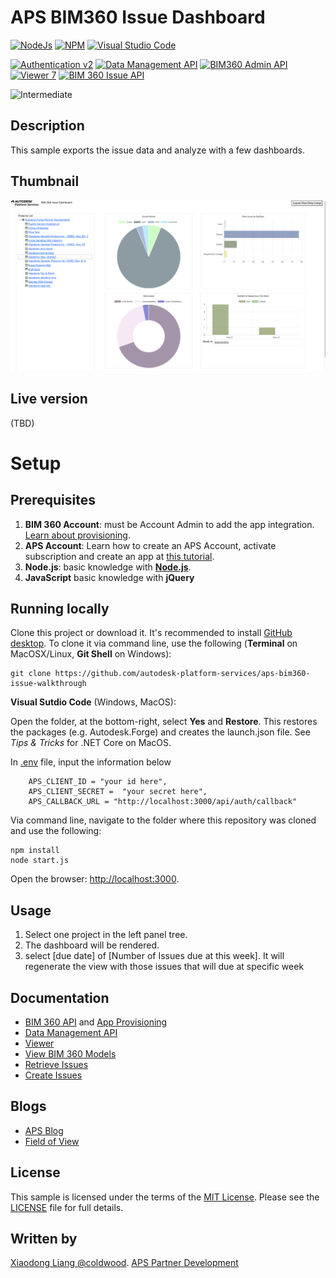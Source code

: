 # APS BIM360 Issue Dashboard
 
[![NodeJs](https://img.shields.io/badge/nodejs-14.15.4-yellow.svg)](https://nodejs.org)
[![NPM](https://img.shields.io/badge/npm-6.14.10-green.svg)](https://www.npmjs.com/)
[![Visual Studio Code](https://img.shields.io/badge/visual%20code-1.78.2-orange.svg)](https://code.visualstudio.com)

[![Authentication v2](https://img.shields.io/badge/Authentication-v2-green.svg)](https://aps.autodesk.com/en/docs/oauth/v2/overview/)
[![Data Management API](https://img.shields.io/badge/Data%20Management-v1-green.svg)](https://aps.autodesk.com/en/docs/data/v2/overview/)
[![BIM360 Admin API](https://img.shields.io/badge/BIM360%20Admin%20API-v1-green.svg)](https://aps.autodesk.com/en/docs/bim360/v1/reference/http/admin-v1-projects-projectId-users-GET/)
[![Viewer 7](https://img.shields.io/badge/Viewer-v7-green.svg)](https://aps.autodesk.com/en/docs/viewer/v7/overview/)
[![BIM 360 Issue API](https://img.shields.io/badge/BIM%20360%20Issue%20API%20V2-v2-green.svg)](https://aps.autodesk.com/en/docs/bim360/v1/reference/http/issues-v2-users-me-GET/)

![Intermediate](https://img.shields.io/badge/Level-Intermediate-blue.svg)


## Description
This sample exports the issue data and analyze with a few dashboards.

## Thumbnail

![thumbnail](/thumbnail.png)  


## Live version
(TBD)

# Setup
## Prerequisites
1. **BIM 360 Account**: must be Account Admin to add the app integration. [Learn about provisioning](https://aps.autodesk.com/blog/bim-360-docs-provisioning-forge-apps). 
2. **APS Account**: Learn how to create an APS Account, activate subscription and create an app at [this tutorial](https://tutorials.autodesk.io/). 
3. **Node.js**: basic knowledge with [**Node.js**](https://nodejs.org/en/).
4. **JavaScript** basic knowledge with **jQuery**
 
## Running locally
Clone this project or download it. It's recommended to install [GitHub desktop](https://desktop.github.com/). To clone it via command line, use the following (**Terminal** on MacOSX/Linux, **Git Shell** on Windows):

    git clone https://github.com/autodesk-platform-services/aps-bim360-issue-walkthrough

**Visual Sutdio Code** (Windows, MacOS):

Open the folder, at the bottom-right, select **Yes** and **Restore**. This restores the packages (e.g. Autodesk.Forge) and creates the launch.json file. See *Tips & Tricks* for .NET Core on MacOS. 

In [.env](./env) file, input the information below 
```text 
    APS_CLIENT_ID = "your id here",
    APS_CLIENT_SECRET =  "your secret here",
    APS_CALLBACK_URL = "http://localhost:3000/api/auth/callback"
```

 Via command line, navigate to the folder where this repository was cloned and use the following:

    npm install 
    node start.js

Open the browser: [http://localhost:3000](http://localhost:3000). 
 

## Usage

1. Select one project in the left panel tree.
2. The dashboard will be rendered. 
3. select [due date] of [Number of Issues due at this week]. It will regenerate the view with those issues that will due at specific week

## Documentation

- [BIM 360 API](https://developer.autodesk.com/en/docs/bim360/v1/overview/) and [App Provisioning](https://aps.autodesk.com/blog/bim-360-docs-provisioning-forge-apps)
- [Data Management API](https://developer.autodesk.com/en/docs/data/v2/overview/)
- [Viewer](https://developer.autodesk.com/en/docs/viewer/v6)
- [View BIM 360 Models](https://tutorials.autodesk.io/tutorials/hubs-browser/)
- [Retrieve Issues](https://aps.autodesk.com/en/docs/bim360/v1/tutorials/issuesv2/retrieve-issues-v2/)
- [Create Issues](https://aps.autodesk.com/en/docs/bim360/v1/tutorials/issuesv2/create-issues-v2/)

## Blogs

- [APS Blog](https://aps.autodesk.com/categories/bim-360-api)
- [Field of View](https://fieldofviewblog.wordpress.com/) 

## License

This sample is licensed under the terms of the [MIT License](http://opensource.org/licenses/MIT). Please see the [LICENSE](LICENSE) file for full details.

## Written by

[Xiaodong Liang @coldwood](https://twitter.com/coldwood). [APS Partner Development](http://aps.autodesk.com)
